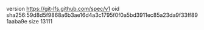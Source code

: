 version https://git-lfs.github.com/spec/v1
oid sha256:59d8d5f9868a6b3ae16d4a3c1795f0f0a5bd3911ec85a23da9f33ff891aaba9e
size 13111
